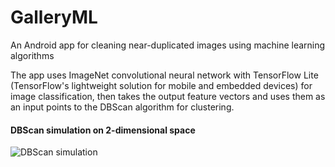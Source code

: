 # GalleryML
An Android app for cleaning near-duplicated images using machine learning algorithms

The app uses ImageNet convolutional neural network with TensorFlow Lite (TensorFlow's lightweight solution for mobile and embedded devices) for image classification, then takes the output feature vectors and uses them as an input points to the DBScan algorithm for clustering.

#### DBScan simulation on 2-dimensional space

![DBScan simulation](https://media.giphy.com/media/OVJBPIB6oL3a0/giphy.gif)
